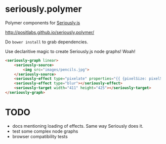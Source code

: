 # seriously.polymer

Polymer components for [Seriously.js][1]

http://positlabs.github.io/seriously.polymer/

Do `bower install` to grab dependencies.


Use declaritive magic to create Seriously.js node graphs! Woah!

```html
<seriously-graph linear>
	<seriously-source>
		<img src="images/pencils.jpg">
	</seriously-source>
	<seriously-effect type="pixelate" properties="{{ {pixelSize: pixelSize} }}"></seriously-effect>
	<seriously-effect type="blur"></seriously-effect>
	<seriously-target width="411" height="425"></seriously-target>
</seriously-graph>

```


TODO
=====

- docs mentioning loading of effects. Same way Seriously does it.
- test some complex node graphs
- browser compatibility tests

[1]:https://github.com/brianchirls/Seriously.js

